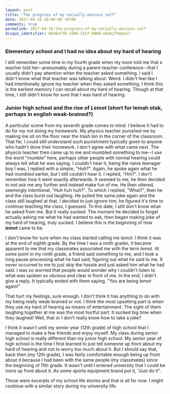 ```yaml
---
layout: post
title: "The progress of my socially-anxious self"
date: 2017-04-10 10:00:00 +0700
comments: true
permalink: 2017-04-10-the-progress-of-my-socially-anxious-self
disqus_identifier: 6616ef38-1d9b-11e7-8808-e8de279ede17
---
```


### Elementary school and I had no idea about my hard of hearing

I still remember some time in my fourth grade when my mom told me that a teacher told her--presumably during a parent-teacher conference--that I usually didn't pay attention when the teacher asked something. I said I didn't know what that teacher was talking about. Weird. I didn't feel like I had intentionally ignore my teacher when they asked something. I think this is the earliest memory I can recall about my hard of hearing. Though at that time, I still didn't know for sure that I was hard of hearing.



### Junior high school and the rise of *Lemot* (short for **lem**ah **ot**ak, perhaps in english weak-brained?)

A particular scene from my seventh grade comes to mind. I believe it had to do for my not doing my homework. My physics teacher punished me by making me sit on the floor near the trash bin in the corner of the classroom. That far, I could still understand such punishment typically given to anyone who hadn't done their homework. I don't agree with what came next. The physcis teacher then came up to me and mumbled something to me--I use the word "mumble" here, perhaps other people with normal hearing could always tell what he was saying. I couldn't hear it, being the naive teenager boy I was, I replied with a simple, "Huh?". Again, he spoke again what he had *mumbled* earlier, but I still couldn't hear it. I replied, "Hm?". I don't remember how it went exactly afterwards. It seemed to me, he then decided to not ask me any further and instead make fun of me. He then uttered, seemingly intentional, "Huh huh huh?". To which I replied, "What?", then he and the class burst out laughing. He pulled the same joke again and the class still laughed at that. I decided to just ignore him, he figured it's time to continue teaching the class, I guessed. To this date, I still don't know what he asked from me. But it really sucked. The moment he decided to forget actually asking me what he had wanted to ask, then began making joke of my hard of hearing, truly sucked. I believe this is the beginning of how ***lemot*** came to be.

I don't know for sure when my class started calling me *lemot*. I think it was at the end of eighth grade. By the time I was a ninth grader, it became apparent to me that my classmates associated me with the term *lemot*. At some point in my ninth grade, a friend said something to me, and I took a long pause processing what he had said, figuring out what he said to me. It never occurred to me to just skip the hassle and just asked him what he had said. I was so worried that people would wonder why I couldn't listen to what was spoken so obvious and clear in front of me. In the end, I didn't give a reply. It typically ended with them saying, "You are being *lemot* again!"

That hurt my feelings, sure enough. I don't think it has anything to do with my being really weak-brained or not. I think the most upsetting part is when they use my hard of hearing as means of entertainment. The sight of them laughing together at me was the most hurtful part. It sucked big time when they laughed! Well, that or I don't really know how to take a joke?

I think it wasn't until my senior year (12th grade) of high school that I managed to make a few friends and enjoy myself. My class during senior high school is really different than my junior high school. My senior year of high school is the time I first learned to just tell someone up front about my hard of hearing and not to worry too much about it. But I should say that, back then (my 12th grade), I was fairly comfortable enough being up front about it because I had been with the same people (my classmates) since the beginning of 11th grade. It wasn't until I entered university that I could be more up front about it. As some sports equipment brand put it, "Just do it".

Those were excerpts of my school life stories and that is all for now. I might continue with a similar story during my university life.